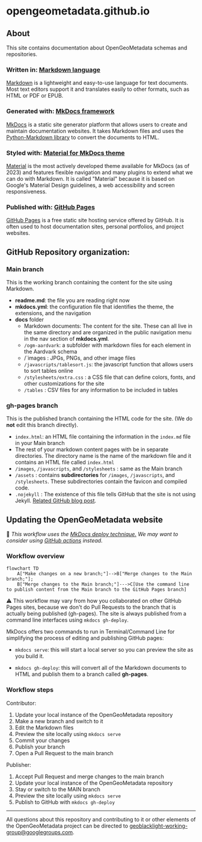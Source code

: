 # opengeometadata.github.io


## About

This site contains documentation about OpenGeoMetadata schemas and repositories.

### Written in: [Markdown language](https://daringfireball.net/projects/markdown/)

[Markdown](https://daringfireball.net/projects/markdown/) is a lightweight and easy-to-use language for text documents.
Most text editors support it and translates easily to other formats, such as HTML or PDF or EPUB.

### Generated with: [MkDocs framework ](https://www.mkdocs.org)

[MkDocs](https://www.mkdocs.org) is a static site generator platform that allows users to create and maintain documentation websites. It takes Markdown files and uses the [Python-Markdown library](https://python-markdown.github.io) to convert the documents to HTML.

### Styled with: [Material for MkDocs theme](https://squidfunk.github.io/mkdocs-material/)

[Material](https://squidfunk.github.io/mkdocs-material/) is the most actively developed theme available for MkDocs (as of 2023) and features flexible navigation and many plugins to extend what we can do with Markdown. It is called "Material" because it is based on Google's Material Design guidelines, a web accessibility and screen responsiveness.


### Published with: [GitHub Pages](https://pages.github.com)

[GitHub Pages](https://pages.github.com) is a free static site hosting service offered by GitHub. It is often used to host documentation sites, personal portfolios, and project websites.


## GitHub Repository organization:

### Main branch

This is the working branch containing the content for the site using Markdown.

* **readme.md**: the file you are reading right now
* **mkdocs.yml**: the configuration file that identifies the theme, the extensions, and the navigation
* **docs** folder
	*  Markdown documents: The content for the site. These can all live in the same directory and are organized in the public navigation menu in the nav section of **mkdocs.yml**.
	*  	`/ogm-aardvark`: a subfolder with markdown files for each element in the Aardvark schema
	*  	/`images : JPGs, PNGs, and other image files
	*   `/javascripts/tablesort.js`: the javascript function that allows users to sort tables online
	*   `/stylesheets/extra.css` : a CSS file that can define colors, fonts, and other customizations for the site
	*   `/tables` : CSV files for any information to be included in tables


### gh-pages branch

This is the published branch containing the HTML code for the site. (We do **not** edit this branch directly).

* `index.html`: an HTML file containing the information in the `index.md` file in your Main branch
* The rest of your markdown content pages with be in separate directories. The directory name is the name of the markdown file and it contains an HTML file called `index.html`
* `/images`, `/javascripts`, and `/stylesheets` : same as the Main branch
* `/assets` : contains **subdirectories** for `/images`, `/javascripts`, and `/stylesheets`.  These subdirectories contain the favicon and compiled code.
* `.nojekyll` : The existence of this file tells GitHub that the site is not using Jekyll. [Related GitHub blog post](https://github.blog/2009-12-29-bypassing-jekyll-on-github-pages/).


## Updating the OpenGeoMetadata website

:triangular_flag_on_post: *This workflow uses the [MkDocs deploy technique.](https://squidfunk.github.io/mkdocs-material/publishing-your-site/#with-mkdocs) We may want to consider using [GitHub actions](https://squidfunk.github.io/mkdocs-material/publishing-your-site/#with-github-actions) instead.*
### Workflow overview

```mermaid
flowchart TD
    A["Make changes on a new branch;"]-->B["Merge changes to the Main branch;"];
    B["Merge changes to the Main branch;"]--->C[Use the command line to publish content from the Main branch to the GitHub Pages branch]
```


:warning: This workflow may vary from how you collaborated on other GitHub Pages sites, because we don't do Pull Requests to the branch that is actually being published (gh-pages). The site is always published from a command line interfaces using `mkdocs gh-deploy`.

MkDocs offers two commands to run in Terminal/Command Line for simplifying the process of editing and publishing GitHub pages:

* `mkdocs serve`: this will start a local server so you can preview the site as you build it. 

* `mkdocs gh-deploy`: this will convert all of the Markdown documents to HTML and publish them to a branch called **gh-pages**.



### Workflow steps

Contributor:

1. Update your local instance of the OpenGeoMetadata repository
2. Make a new branch and switch to it
3. Edit the Markdown files
4. Preview the site locally using `mkdocs serve`
5. Commit your changes
6. Publish your branch
7. Open a Pull Request to the main branch

Publisher:

1. Accept Pull Request and merge changes to the main branch
2. Update your local instance of the OpenGeoMetadata repository
3. Stay or switch to the MAIN branch
4. Preview the site locally using `mkdocs serve`
5. Publish to GitHub with `mkdocs gh-deploy`




















------

All questions about this repository and contributing to it or other elements of the OpenGeoMetadata project can be directed to geoblacklight-working-group@googlegroups.com.
